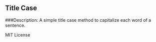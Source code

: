 ## Title Case

###Description:
A simple title case method to capitalize each word of a sentence. 

MIT License
